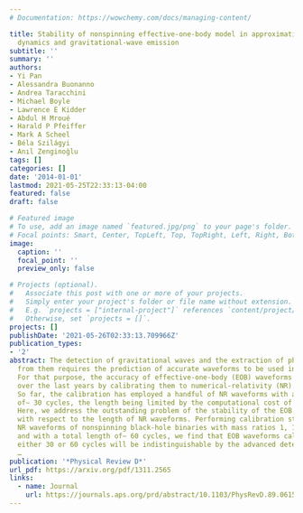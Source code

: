 ```yaml
---
# Documentation: https://wowchemy.com/docs/managing-content/

title: Stability of nonspinning effective-one-body model in approximating two-body
  dynamics and gravitational-wave emission
subtitle: ''
summary: ''
authors:
- Yi Pan
- Alessandra Buonanno
- Andrea Taracchini
- Michael Boyle
- Lawrence E Kidder
- Abdul H Mroué
- Harald P Pfeiffer
- Mark A Scheel
- Béla Szilágyi
- Anıl Zenginoğlu
tags: []
categories: []
date: '2014-01-01'
lastmod: 2021-05-25T22:33:13-04:00
featured: false
draft: false

# Featured image
# To use, add an image named `featured.jpg/png` to your page's folder.
# Focal points: Smart, Center, TopLeft, Top, TopRight, Left, Right, BottomLeft, Bottom, BottomRight.
image:
  caption: ''
  focal_point: ''
  preview_only: false

# Projects (optional).
#   Associate this post with one or more of your projects.
#   Simply enter your project's folder or file name without extension.
#   E.g. `projects = ["internal-project"]` references `content/project/deep-learning/index.md`.
#   Otherwise, set `projects = []`.
projects: []
publishDate: '2021-05-26T02:33:13.709966Z'
publication_types:
- '2'
abstract: The detection of gravitational waves and the extraction of physical information
  from them requires the prediction of accurate waveforms to be used in template banks.
  For that purpose, the accuracy of effective-one-body (EOB) waveforms has been improved
  over the last years by calibrating them to numerical-relativity (NR) waveforms.
  So far, the calibration has employed a handful of NR waveforms with a total length
  of∼ 30 cycles, the length being limited by the computational cost of NR simulations.
  Here, we address the outstanding problem of the stability of the EOB calibration
  with respect to the length of NR waveforms. Performing calibration studies against
  NR waveforms of nonspinning black-hole binaries with mass ratios 1, 1.5, 5 and 8,
  and with a total length of∼ 60 cycles, we find that EOB waveforms calibrated against
  either 30 or 60 cycles will be indistinguishable by the advanced detectors Laser
  …
publication: '*Physical Review D*'
url_pdf: https://arxiv.org/pdf/1311.2565
links:
  - name: Journal
    url: https://journals.aps.org/prd/abstract/10.1103/PhysRevD.89.061501
---
```

